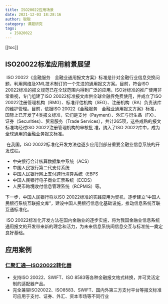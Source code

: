 ```yaml
---
title: ISO20022应用场景
date: 2021-12-03 18:28:16
author: 聪聪
category: 课题研究
tags:
  - ISO20022
---
```


[[toc]]

## ISO20022标准应用前景展望

​        ISO 20022《金融服务　金融业通用报文方案》标准是针对金融行业信息交换问题，利用网络及XML技术制订的一个先进的通用报文方案。目前，符合ISO 20022标准的报文规范已在全球范围内得到广泛的应用。ISO对标准的推广使用非常重视，专门组建了ISO 20022标准报文库供全球金融界免费使用，并成立了ISO 20022注册管理机构（RMG）、标准评估机构（SEG）、注册机构（RA）负责该库的维护管理。目前，依据ISO 20022《金融服务　金融业通用报文方案》标准，国际上已开发了4类报文标准，它们是支付（Payment）、外汇与衍生品（FX）、证券（Securities）、贸易服务（Trade Services），共计265项，这些成熟的报文标准均经过ISO 20022注册管理机构的审核批
准，纳入了ISO 20022库中，成为全球通用的金融业务报文标准。


​    在我国，ISO 20022标准化开发方法也逐步应用到部分重要金融业信息系统的开发过程。

+ 中央银行会计核算数据集中系统（ACS）
+ 中国人民银行第二代支付系统
+ 中国人民银行网上支付跨行清算系统（EBPS
+ 中国人民银行电子商业汇票系统（ECDS）
+ 人民币跨境收付信息管理系统（RCPMIS）等。

下一步，中国人民银行将以ISO 20022标准的实践应用为契机，逐步建立“中国人民银行系统互联报文库”，建设中国人民银行信息化基础设施，推动信息系统互联互通标准化。

​        ISO 20022标准化开发方法在国内金融业的逐步实施，将为我国金融业信息系统通用报文的开发带来新的理念和活力，为未来信息系统间信息交互与标准统一奠定良好基础。





## 应用案例

### [仁聚汇通—ISO20022转化器](https://www.eigpay.com/productPage/ISO20022.html?id=product)

+ 支持ISO 20022、SWIFT、ISO 8583等各种金融报文格式转换，并可灵活定制的适配器产品。
+ 完全兼容ISO20022、ISO8583、SWIFT、国内外第三方支付平台等报文标准 可应用于支付、证券、外汇、资本市场等不同行业